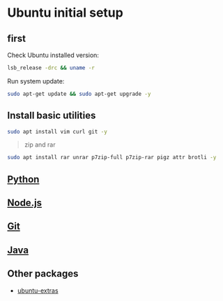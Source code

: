 # Ubuntu initial setup

## first

Check Ubuntu installed version:

```bash
lsb_release -drc && uname -r
```

Run system update:

```bash
sudo apt-get update && sudo apt-get upgrade -y
```

## Install basic utilities

```bash
sudo apt install vim curl git -y
```

> zip and rar

```bash
sudo apt install rar unrar p7zip-full p7zip-rar pigz attr brotli -y
```

## [Python](/python/python.md)

## [Node.js](/javascript/nodejs.md)

## [Git](/contents/git.md)

## [Java](/contents/java.md)

## Other packages

- [ubuntu-extras](/linux/ubuntu-extras.md)

